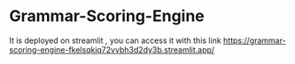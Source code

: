 # Grammar-Scoring-Engine


It is deployed on streamlit , you can access it with this link 
https://grammar-scoring-engine-fkelsqkiq72vvbh3d2dy3b.streamlit.app/
